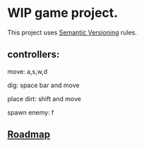 # WIP game project.

This project uses [Semantic Versioning](https://semver.org/) rules.

## controllers:

move: a,s,w,d

dig: space bar and move

place dirt: shift and move

spawn enemy: f

## [Roadmap](roadmap.md)